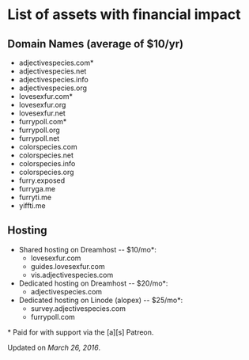 # List of assets with financial impact

## Domain Names (average of $10/yr)

* adjectivespecies.com\*
* adjectivespecies.net
* adjectivespecies.info
* adjectivespecies.org
* lovesexfur.com\*
* lovesexfur.org
* lovesexfur.net
* furrypoll.com\*
* furrypoll.org
* furrypoll.net
* colorspecies.com
* colorspecies.net
* colorspecies.info
* colorspecies.org
* furry.exposed
* furryga.me
* furryti.me
* yiffti.me

## Hosting

* Shared hosting on Dreamhost -- $10/mo\*:
    * lovesexfur.com
    * guides.lovesexfur.com
    * vis.adjectivespecies.com
* Dedicated hosting on Dreamhost -- $20/mo\*:
    * adjectivespecies.com
* Dedicated hosting on Linode (alopex) -- $25/mo\*:
    * survey.adjectivespecies.com
    * furrypoll.com

\* Paid for with support via the \[a\]\[s\] Patreon.

Updated on *March 26, 2016*.
